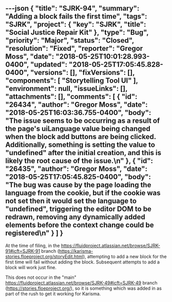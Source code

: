 ---json
{
  "title": "SJRK-94",
  "summary": "Adding a block fails the first time",
  "tags": "SJRK",
  "project": {
    "key": "SJRK",
    "title": "Social Justice Repair Kit"
  },
  "type": "Bug",
  "priority": "Major",
  "status": "Closed",
  "resolution": "Fixed",
  "reporter": "Gregor Moss",
  "date": "2018-05-25T10:01:28.993-0400",
  "updated": "2018-05-25T17:05:45.828-0400",
  "versions": [],
  "fixVersions": [],
  "components": [
    "Storytelling Tool UI"
  ],
  "environment": null,
  "issueLinks": [],
  "attachments": [],
  "comments": [
    {
      "id": "26434",
      "author": "Gregor Moss",
      "date": "2018-05-25T16:03:36.755-0400",
      "body": "The issue seems to be occurring as a result of the page's uiLanguage value being changed when the block add buttons are being clicked. Additionally, something is setting the value to \"undefined\" after the initial creation, and this is likely the root cause of the issue.\n"
    },
    {
      "id": "26435",
      "author": "Gregor Moss",
      "date": "2018-05-25T17:05:45.825-0400",
      "body": "The bug was cause by the page loading the language from the cookie, but if the cookie was not set then it would set the language to \"undefined\", triggering the editor DOM to be redrawn, removing any dynamically added elements before the context change could be registered\n"
    }
  ]
}
---
At the time of filing, in the <https://fluidproject.atlassian.net/browse/SJRK-91#icft=SJRK-91> branch (<https://karisma-stories.floeproject.org/storyEdit.html>), attempting to add a new block for the first time will fail without adding the block. Subsequent attempts to add a block will work just fine.

This does not occur in the "main" <https://fluidproject.atlassian.net/browse/SJRK-49#icft=SJRK-49> branch (<https://stories.floeproject.org/>), so it is something which was added in as part of the rush to get it working for Karisma.

        